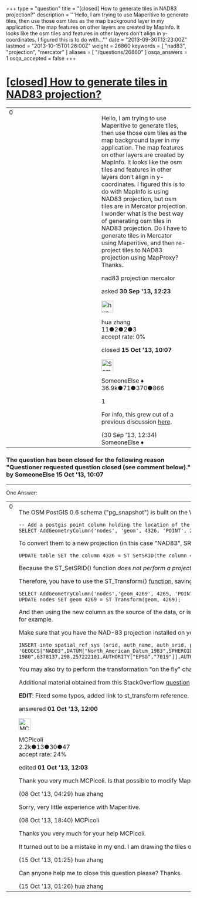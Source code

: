 +++
type = "question"
title = "[closed] How to generate tiles in NAD83 projection?"
description = '''Hello, I am trying to use Maperitive to generate tiles, then use those osm tiles as the map background layer in my application. The map features on other layers are created by MapInfo. It looks like the osm tiles and features in other layers don&#x27;t align in y-coordinates. I figured this is to do with...'''
date = "2013-09-30T12:23:00Z"
lastmod = "2013-10-15T01:26:00Z"
weight = 26860
keywords = [ "nad83", "projection", "mercator" ]
aliases = [ "/questions/26860" ]
osqa_answers = 1
osqa_accepted = false
+++

<div class="headNormal">

# [\[closed\] How to generate tiles in NAD83 projection?](/questions/26860/how-to-generate-tiles-in-nad83-projection)

</div>

<div id="main-body">

<div id="askform">

<table id="question-table" style="width:100%;">
<colgroup>
<col style="width: 50%" />
<col style="width: 50%" />
</colgroup>
<tbody>
<tr>
<td style="width: 30px; vertical-align: top"><div class="vote-buttons">
<span id="post-26860-upvote" class="ajax-command post-vote up" rel="nofollow" title="I like this post (click again to cancel)"> </span>
<div id="post-26860-score" class="post-score" title="current number of votes">
0
</div>
<span id="post-26860-downvote" class="ajax-command post-vote down" rel="nofollow" title="I dont like this post (click again to cancel)"> </span> <span id="favorite-mark" class="ajax-command favorite-mark" rel="nofollow" title="mark/unmark this question as favorite (click again to cancel)"> </span>
<div id="favorite-count" class="favorite-count">
&#10;</div>
</div></td>
<td><div id="item-right">
<div class="question-body">
<p>Hello, I am trying to use Maperitive to generate tiles, then use those osm tiles as the map background layer in my application. The map features on other layers are created by MapInfo. It looks like the osm tiles and features in other layers don't align in y-coordinates. I figured this is to do with MapInfo is using NAD83 projection, but osm tiles are in Mercator projection. I wonder what is the best way of generating osm tiles in NAD83 projection. Do I have to generate tiles in Mercator using Maperitive, and then re-project tiles to NAD83 projection using MapProxy? Thanks.</p>
</div>
<div id="question-tags" class="tags-container tags">
<span class="post-tag tag-link-nad83" rel="tag" title="see questions tagged &#39;nad83&#39;">nad83</span> <span class="post-tag tag-link-projection" rel="tag" title="see questions tagged &#39;projection&#39;">projection</span> <span class="post-tag tag-link-mercator" rel="tag" title="see questions tagged &#39;mercator&#39;">mercator</span>
</div>
<div id="question-controls" class="post-controls">
&#10;</div>
<div class="post-update-info-container">
<div class="post-update-info post-update-info-user">
<p>asked <strong>30 Sep '13, 12:23</strong></p>
<img src="https://secure.gravatar.com/avatar/097099bfea770186a935d80469281663?s=32&amp;d=identicon&amp;r=g" class="gravatar" width="32" height="32" alt="hua%20zhang&#39;s gravatar image" />
<p><span>hua zhang</span><br />
<span class="score" title="11 reputation points">11</span><span title="2 badges"><span class="badge1">●</span><span class="badgecount">2</span></span><span title="2 badges"><span class="silver">●</span><span class="badgecount">2</span></span><span title="3 badges"><span class="bronze">●</span><span class="badgecount">3</span></span><br />
<span class="accept_rate" title="Rate of the user&#39;s accepted answers">accept rate:</span> <span title="hua zhang has no accepted answers">0%</span></p>
</div>
<div class="post-update-info post-update-info-edited">
<p><span> closed <strong>15 Oct '13, 10:07</strong> </span></p>
<img src="https://secure.gravatar.com/avatar/0bf1aa22f7f5e045b0eb8beb79fe7907?s=32&amp;d=identicon&amp;r=g" class="gravatar" width="32" height="32" alt="SomeoneElse&#39;s gravatar image" />
<p><span>SomeoneElse ♦</span><br />
<span class="score" title="36866 reputation points"><span>36.9k</span></span><span title="71 badges"><span class="badge1">●</span><span class="badgecount">71</span></span><span title="370 badges"><span class="silver">●</span><span class="badgecount">370</span></span><span title="866 badges"><span class="bronze">●</span><span class="badgecount">866</span></span></p>
</div>
</div>
<div id="comments-container-26860" class="comments-container">
<span id="26863"></span>
<div id="comment-26863" class="comment">
<div id="post-26863-score" class="comment-score">
1
</div>
<div class="comment-text">
<p>For info, this grew out of a previous discussion <a href="/questions/26756/generate-tiles-in-wgs84-projection">here</a>.</p>
</div>
<div id="comment-26863-info" class="comment-info">
<span class="comment-age">(30 Sep '13, 12:34)</span> <span class="comment-user userinfo">SomeoneElse ♦</span>
</div>
</div>
</div>
<div id="comment-tools-26860" class="comment-tools">
&#10;</div>
<div class="clear">
&#10;</div>
<div id="comment-26860-form-container" class="comment-form-container">
&#10;</div>
<div class="clear">
&#10;</div>
</div></td>
</tr>
</tbody>
</table>

<div class="question-status" style="margin-bottom:15px">

### The question has been closed for the following reason "Questioner requested question closed (see comment below)." by SomeoneElse 15 Oct '13, 10:07

</div>

------------------------------------------------------------------------

<div class="tabBar">

<span id="sort-top"></span>

<div class="headQuestions">

One Answer:

</div>

</div>

<span id="26886"></span>

<div id="answer-container-26886" class="answer">

<table style="width:100%;">
<colgroup>
<col style="width: 50%" />
<col style="width: 50%" />
</colgroup>
<tbody>
<tr>
<td style="width: 30px; vertical-align: top"><div class="vote-buttons">
<span id="post-26886-upvote" class="ajax-command post-vote up" rel="nofollow" title="I like this post (click again to cancel)"> </span>
<div id="post-26886-score" class="post-score" title="current number of votes">
0
</div>
<span id="post-26886-downvote" class="ajax-command post-vote down" rel="nofollow" title="I dont like this post (click again to cancel)"> </span>
</div></td>
<td><div class="item-right">
<div class="answer-body">
<p>The OSM PostGIS 0.6 schema ("pg_snapshot") is built on the WGS-84 projection, as can be seen by one of the (many) lines of its creation script:</p>
<pre><code>-- Add a postgis point column holding the location of the node.
SELECT AddGeometryColumn(&#39;nodes&#39;, &#39;geom&#39;, 4326, &#39;POINT&#39;, 2);</code></pre>
<p>To convert them to a new projection (in this case "NAD83", SRID 4269 as listed <a href="http://spatialreference.org/ref/epsg/4269/">here</a>), you <strong>cannot</strong> simply set the SRID of the column:</p>
<pre><code>UPDATE table SET the_column_4326 = ST_SetSRID(the_column_4326, 4326);</code></pre>
<p>Because the ST_SetSRID() function <em>does not perform a projection transformation</em>, as described <a href="http://postgis.net/docs/ST_SetSRID.html">on the documentation</a>.</p>
<p>Therefore, you have to use the ST_Transform() <a href="http://www.postgis.org/docs/ST_Transform.html">function</a>, saving the result on another column that has the SRID of the NAD-83 projection. For example:</p>
<pre><code>SELECT AddGeometryColumn(&#39;nodes&#39;,&#39;geom_4269&#39;, 4269, &#39;POINT&#39;, 2);
UPDATE nodes SET geom_4269 = ST_Transform(geom, 4269);</code></pre>
<p>And then using the new column as the source of the data, or issuing a few more commands to replace the old column with the new one. Please note that things may get somewhat complicated should the columns be part of indexes, for example.</p>
<p>Make sure that you have the NAD-83 projection installed on your PostGIS <code>spatial_ref_sys</code> table. If not, you can always add it (from the <a href="http://spatialreference.org/ref/epsg/4269/postgis/">spatialreference.org</a> site (careful with the line breaks):</p>
<pre><code>INSERT into spatial_ref_sys (srid, auth_name, auth_srid, proj4text, srtext) values ( 94269, &#39;epsg&#39;, 4269, &#39;+proj=longlat +ellps=GRS80 +datum=NAD83 +no_defs &#39;, &#39;GEOGCS[&quot;NAD83&quot;,DATUM[&quot;North_American_Datum_1983&quot;,SPHEROID[&quot;GRS 1980&quot;,6378137,298.257222101,AUTHORITY[&quot;EPSG&quot;,&quot;7019&quot;]],AUTHORITY[&quot;EPSG&quot;,&quot;6269&quot;]],PRIMEM[&quot;Greenwich&quot;,0,AUTHORITY[&quot;EPSG&quot;,&quot;8901&quot;]],UNIT[&quot;degree&quot;,0.01745329251994328,AUTHORITY[&quot;EPSG&quot;,&quot;9122&quot;]],AUTHORITY[&quot;EPSG&quot;,&quot;4269&quot;]]&#39;);</code></pre>
<p>You may also try to perform the transformation "on the fly" changing the source code of your interface, or maybe creating views from the tables, but probably it would be very CPU expensive (and probably very slow as well).</p>
<p>Additional material obtained from this StackOverflow <a href="http://stackoverflow.com/questions/3012723/how-to-change-srid-of-geometry-column">question</a></p>
<p><strong>EDIT</strong>: Fixed some typos, added link to st_transform reference.</p>
</div>
<div class="answer-controls post-controls">
&#10;</div>
<div class="post-update-info-container">
<div class="post-update-info post-update-info-user">
<p>answered <strong>01 Oct '13, 12:00</strong></p>
<img src="https://secure.gravatar.com/avatar/94b019f273c04cd88bc1c8dd0a8f2161?s=32&amp;d=identicon&amp;r=g" class="gravatar" width="32" height="32" alt="MCPicoli&#39;s gravatar image" />
<p><span>MCPicoli</span><br />
<span class="score" title="2172 reputation points"><span>2.2k</span></span><span title="13 badges"><span class="badge1">●</span><span class="badgecount">13</span></span><span title="30 badges"><span class="silver">●</span><span class="badgecount">30</span></span><span title="47 badges"><span class="bronze">●</span><span class="badgecount">47</span></span><br />
<span class="accept_rate" title="Rate of the user&#39;s accepted answers">accept rate:</span> <span title="MCPicoli has 10 accepted answers">24%</span></p>
</div>
<div class="post-update-info post-update-info-edited">
<p><span> edited <strong>01 Oct '13, 12:03</strong> </span></p>
</div>
</div>
<div id="comments-container-26886" class="comments-container">
<span id="27008"></span>
<div id="comment-27008" class="comment">
<div id="post-27008-score" class="comment-score">
&#10;</div>
<div class="comment-text">
<p>Thank you very much MCPicoli. Is that possible to modify Maperitive to generate tiles in NAD83 projection? If yes, could you give me some guideline on how to modify the source code? Thanks.</p>
</div>
<div id="comment-27008-info" class="comment-info">
<span class="comment-age">(08 Oct '13, 04:29)</span> <span class="comment-user userinfo">hua zhang</span>
</div>
</div>
<span id="27021"></span>
<div id="comment-27021" class="comment">
<div id="post-27021-score" class="comment-score">
&#10;</div>
<div class="comment-text">
<p>Sorry, very little experience with Maperitive.</p>
</div>
<div id="comment-27021-info" class="comment-info">
<span class="comment-age">(08 Oct '13, 18:40)</span> <span class="comment-user userinfo">MCPicoli</span>
</div>
</div>
<span id="27176"></span>
<div id="comment-27176" class="comment">
<div id="post-27176-score" class="comment-score">
&#10;</div>
<div class="comment-text">
<p>Thanks you very much for your help MCPicoli.</p>
<p>It turned out to be a mistake in my end. I am drawing the tiles on the display region using the wrong y-coorinates. There is no need for projection conversion. The map looks beautiful. Thanks.</p>
</div>
<div id="comment-27176-info" class="comment-info">
<span class="comment-age">(15 Oct '13, 01:25)</span> <span class="comment-user userinfo">hua zhang</span>
</div>
</div>
<span id="27177"></span>
<div id="comment-27177" class="comment">
<div id="post-27177-score" class="comment-score">
&#10;</div>
<div class="comment-text">
<p>Can anyone help me to close this question please? Thanks.</p>
</div>
<div id="comment-27177-info" class="comment-info">
<span class="comment-age">(15 Oct '13, 01:26)</span> <span class="comment-user userinfo">hua zhang</span>
</div>
</div>
</div>
<div id="comment-tools-26886" class="comment-tools">
&#10;</div>
<div class="clear">
&#10;</div>
<div id="comment-26886-form-container" class="comment-form-container">
&#10;</div>
<div class="clear">
&#10;</div>
</div></td>
</tr>
</tbody>
</table>

</div>

<div class="paginator-container-left">

</div>

</div>

</div>

